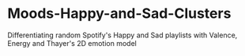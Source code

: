 # Moods-Happy-and-Sad-Clusters
Differentiating random Spotify's Happy and Sad playlists with Valence, Energy and Thayer's 2D emotion model
